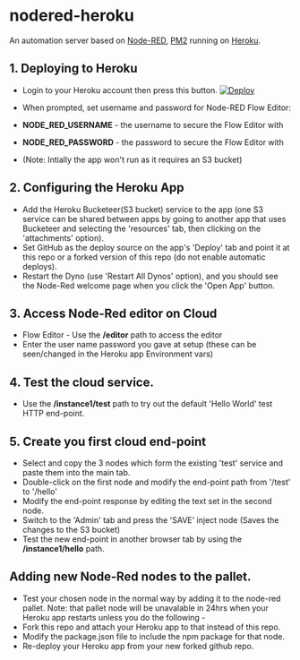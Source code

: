 # nodered-heroku
An automation server based on [Node-RED](http://nodered.org), [PM2](https://pm2.keymetrics.io/) running on [Heroku](https://www.heroku.com).


## 1. Deploying to Heroku
* Login to your Heroku account then press this button.
[![Deploy](https://www.herokucdn.com/deploy/button.png)](https://heroku.com/deploy?template=https://github.com/dhurren/nodered-heroku)

* When prompted, set username and password for Node-RED Flow Editor:
* **NODE_RED_USERNAME** - the username to secure the Flow Editor with
* **NODE_RED_PASSWORD** - the password to secure the Flow Editor with
* (Note: Intially the app won't run as it requires an S3 bucket)
  
## 2. Configuring the Heroku App
* Add the Heroku Bucketeer(S3 bucket) service to the app (one S3 service can be shared between apps by going to another app that
  uses Bucketeer and selecting the 'resources' tab, then clicking on the 'attachments' option).
* Set GitHub as the deploy source on the app's 'Deploy' tab and point it at this repo or a forked version of this repo (do not enable automatic deploys).
* Restart the Dyno (use 'Restart All Dynos' option), and you should see the Node-Red welcome page when you click the 'Open App' button.

## 3. Access Node-Red editor on Cloud
* Flow Editor - Use the **/editor** path to access the editor
* Enter the user name password you gave at setup (these can be seen/changed in the Heroku app Environment vars)

## 4. Test the cloud service.
* Use the **/instance1/test** path to try out the default 'Hello World' test HTTP end-point.

## 5. Create you first cloud end-point
* Select and copy the 3 nodes which form the existing 'test' service and paste them into the main tab.
* Double-click on the first node and modify the end-point path from '/test' to '/hello'
* Modify the end-point response by editing the text set in the second node.
* Switch to the 'Admin' tab and press the 'SAVE' inject node (Saves the changes to the S3 bucket)
* Test the new end-point in another browser tab by using the **/instance1/hello** path.

## Adding new Node-Red nodes to the pallet.
* Test your chosen node in the normal way by adding it to the node-red pallet.
   Note: that pallet node will be unavalable in 24hrs when your Heroku app restarts unless you do the following -
* Fork this repo and attach your Heroku app to that instead of this repo.
* Modify the package.json file to include the npm package for that node.
* Re-deploy your Heroku app from your new forked github repo.
  
